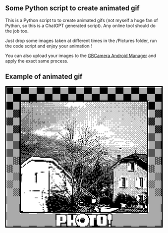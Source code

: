 ## Some Python script to create animated gif

This is a Python script to to create animated gifs (not myself a huge fan of Python, so this is a ChatGPT generated script). Any online tool should do the job too.

Just drop some images taken at different times in the /Pictures folder, run the code script and enjoy your animation !

You can also upload your images to the [GBCamera Android Manager](https://github.com/Mraulio/GBCamera-Android-Manager) and apply the exact same process.

## Example of animated gif
![](/SD/Script_for_animated_gif/Animation.gif)

